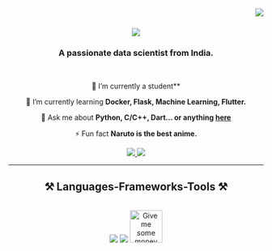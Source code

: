<img align="right" src="https://visitor-badge.laobi.icu/badge?page_id=mohitjalal/mohitjalal" />

<h1 align="center">
    <img src="https://readme-typing-svg.herokuapp.com/?font=Righteous&size=35&center=true&vCenter=true&width=500&height=70&duration=4000&lines=Hi+There!+👋;+I'm+Mohit+Jalal!;" />
</h1>

<h3 align="center">A passionate data scientist from India. </h3>

<br/>

<div align="center">
 
 🔭 I’m currently a student**
 
 🌱 I’m currently learning **Docker, Flask, Machine Learning, Flutter.**

💬 Ask me about **Python, C/C++, Dart... or anything [here](https://github.com/mohitjalal/mohitjalal/issues)**

⚡ Fun fact **Naruto is the best anime.**

 </div>
 
<div align="center"> 
  <a href="mohitjalal9@gmail.com">
    <img src="https://img.shields.io/badge/Gmail-333333?style=for-the-badge&logo=gmail&logoColor=red" />
  </a>
  <a href="https://linkedin.com/in/mohitjalal" target="_blank">
    <img src="https://img.shields.io/badge/LinkedIn-0077B5?style=for-the-badge&logo=linkedin&logoColor=white" target="_blank" />
  </a>
</div>

 <hr/>
 
<h2 align="center">⚒️ Languages-Frameworks-Tools ⚒️</h2>
<br/>
<div align="center">
    <img src="https://skillicons.dev/icons?i=bootstrap,html,css,vscode,anaconda,github,figma,git,google colab,Powerbi,Tableau,Excel,Docker" />
    <img src="https://skillicons.dev/icons?i=python,javascript,c,java,dart,postgresql,mysql,flask,machine learning,deep learning/><br>
</div>

<br/>
<hr/>


<div align="center">
<a href='https://ko-fi.com/V7V4RAK9C' target='_blank'><img height='64' style='border:0px;height:64px;' src='https://storage.ko-fi.com/cdn/kofi1.png?v=3' border='0' alt='Give me some money' /></a>
</div>

<br/>
